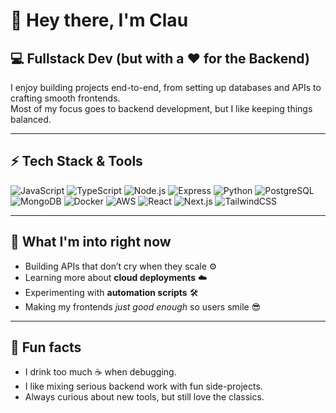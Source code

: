 # 👋 Hey there, I'm Clau

## 💻 Fullstack Dev (but with a ❤️ for the Backend)

I enjoy building projects end-to-end, from setting up databases and APIs to crafting smooth frontends.  
Most of my focus goes to backend development, but I like keeping things balanced.  

---

## ⚡ Tech Stack & Tools

![JavaScript](https://img.shields.io/badge/-JavaScript-F7DF1E?logo=javascript&logoColor=000)
![TypeScript](https://img.shields.io/badge/-TypeScript-3178C6?logo=typescript&logoColor=fff)
![Node.js](https://img.shields.io/badge/-Node.js-339933?logo=node.js&logoColor=fff)
![Express](https://img.shields.io/badge/-Express-000000?logo=express&logoColor=fff)
![Python](https://img.shields.io/badge/-Python-3776AB?logo=python&logoColor=fff)
![PostgreSQL](https://img.shields.io/badge/-PostgreSQL-336791?logo=postgresql&logoColor=fff)
![MongoDB](https://img.shields.io/badge/-MongoDB-47A248?logo=mongodb&logoColor=fff)
![Docker](https://img.shields.io/badge/-Docker-2496ED?logo=docker&logoColor=fff)
![AWS](https://img.shields.io/badge/-AWS-232F3E?logo=amazon-aws&logoColor=ff9900)
![React](https://img.shields.io/badge/-React-61DAFB?logo=react&logoColor=000)
![Next.js](https://img.shields.io/badge/-Next.js-000000?logo=next.js&logoColor=fff)
![TailwindCSS](https://img.shields.io/badge/-TailwindCSS-38B2AC?logo=tailwind-css&logoColor=fff)

---

## 🌱 What I'm into right now
- Building APIs that don’t cry when they scale ⚙️  
- Learning more about **cloud deployments** ☁️  
- Experimenting with **automation scripts** 🛠️  
- Making my frontends *just good enough* so users smile 😎  

---

## 🎯 Fun facts
- I drink too much ☕ when debugging.  
- I like mixing serious backend work with fun side-projects.  
- Always curious about new tools, but still love the classics.  
